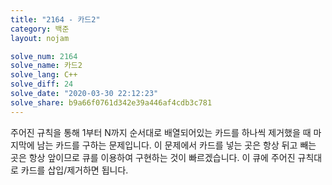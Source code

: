 ```yaml
---
title: "2164 - 카드2"
category: 백준
layout: nojam

solve_num: 2164
solve_name: 카드2
solve_lang: C++
solve_diff: 24
solve_date: "2020-03-30 22:12:23"
solve_share: b9a66f0761d342e39a446af4cdb3c781
---
```


주어진 규칙을 통해 1부터 N까지 순서대로 배열되어있는 카드를 하나씩 제거했을 때 마지막에 남는 카드를 구하는 문제입니다. 이 문제에서 카드를 넣는 곳은 항상 뒤고 빼는 곳은 항상 앞이므로 큐를 이용하여 구현하는 것이 빠르겠습니다. 이 큐에 주어진 규칙대로 카드를 삽입/제거하면 됩니다.
